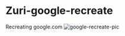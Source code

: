 # Zuri-google-recreate
Recreating google.com
![google-recreate-pic](https://user-images.githubusercontent.com/66884694/114288540-d114a700-9a68-11eb-9c35-43a02da6d908.jpg)
